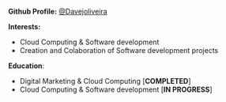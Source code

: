 **Github Profile:**
[@Davejoliveira](https://github.com/Davejoliveira/Davejoliveira)

**Interests:** 
* Cloud Computing & Software development
* Creation and Colaboration of Software development projects

**Education**: 
* Digital Marketing & Cloud Computing [**COMPLETED**]
* Cloud Computing & Software development [**IN PROGRESS**]
